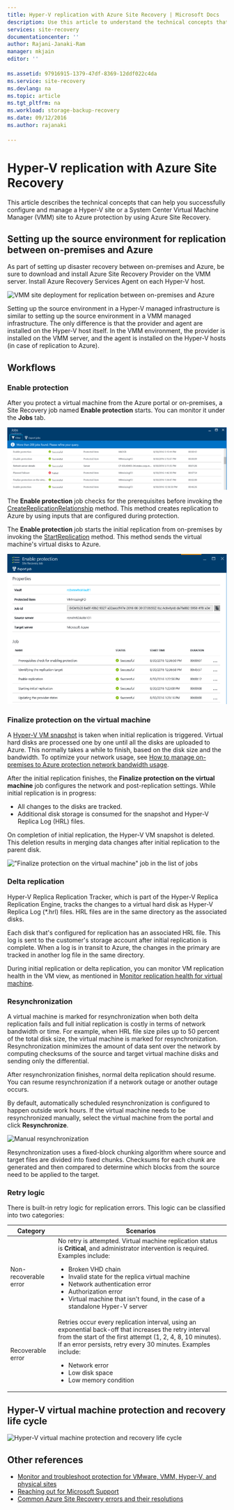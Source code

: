 ```yaml
---
title: Hyper-V replication with Azure Site Recovery | Microsoft Docs
description: Use this article to understand the technical concepts that help you successfully install, configure, and manage Azure Site Recovery.
services: site-recovery
documentationcenter: ''
author: Rajani-Janaki-Ram
manager: mkjain
editor: ''

ms.assetid: 97916915-1379-47df-8369-12ddf022c4da
ms.service: site-recovery
ms.devlang: na
ms.topic: article
ms.tgt_pltfrm: na
ms.workload: storage-backup-recovery
ms.date: 09/12/2016
ms.author: rajanaki

---
```

# Hyper-V replication with Azure Site Recovery
This article describes the technical concepts that can help you successfully configure and manage a Hyper-V site or a System Center Virtual Machine Manager (VMM) site to Azure protection by using Azure Site Recovery.

## Setting up the source environment for replication between on-premises and Azure
As part of setting up disaster recovery between on-premises and Azure, be sure to download and install Azure Site Recovery Provider on the VMM server. Install Azure Recovery Services Agent on each Hyper-V host.

![VMM site deployment for replication between on-premises and Azure](media/site-recovery-understanding-site-to-azure-protection/image00.png)

Setting up the source environment in a Hyper-V managed infrastructure is similar to setting up the source environment in a VMM managed infrastructure. The only difference is that the provider and agent are installed on the Hyper-V host itself. In the VMM environment, the provider is installed on the VMM server, and the agent is installed on the Hyper-V hosts (in case of replication to Azure).

## Workflows
### Enable protection
After you protect a virtual machine from the Azure portal or on-premises, a Site Recovery job named **Enable protection** starts. You can monitor it under the **Jobs** tab.

!["Enable protection" job in the list of jobs](media/site-recovery-understanding-site-to-azure-protection/image001.PNG)

The **Enable protection** job checks for the prerequisites before invoking the [CreateReplicationRelationship](https://msdn.microsoft.com/library/hh850036.aspx) method. This method creates replication to Azure by using inputs that are configured during protection.

The **Enable protection** job starts the initial replication from on-premises by invoking the [StartReplication](https://msdn.microsoft.com/library/hh850303.aspx) method. This method sends the virtual machine's virtual disks to Azure.

![Details for the "Enable protection" job](media/site-recovery-understanding-site-to-azure-protection/IMAGE002.PNG)

### Finalize protection on the virtual machine
A [Hyper-V VM snapshot](https://technet.microsoft.com/library/dd560637.aspx) is taken when initial replication is triggered. Virtual hard disks are processed one by one until all the disks are uploaded to Azure. This normally takes a while to finish, based on the disk size and the bandwidth. To optimize your network usage, see [How to manage on-premises to Azure protection network bandwidth usage](https://support.microsoft.com/kb/3056159).

After the initial replication finishes, the **Finalize protection on the virtual machine** job configures the network and post-replication settings. While initial replication is in progress:

* All changes to the disks are tracked.
* Additional disk storage is consumed for the snapshot and Hyper-V Replica Log (HRL) files.

On completion of initial replication, the Hyper-V VM snapshot is deleted. This deletion results in merging data changes after initial replication to the parent disk.

!["Finalize protection on the virtual machine" job in the list of jobs](media/site-recovery-understanding-site-to-azure-protection/image03.png)

### Delta replication
Hyper-V Replica Replication Tracker, which is part of the Hyper-V Replica Replication Engine, tracks the changes to a virtual hard disk as Hyper-V Replica Log (*.hrl) files. HRL files are in the same directory as the associated disks.

Each disk that's configured for replication has an associated HRL file. This log is sent to the customer's storage account after initial replication is complete. When a log is in transit to Azure, the changes in the primary are tracked in another log file in the same directory.

During initial replication or delta replication, you can monitor VM replication health in the VM view, as mentioned in [Monitor replication health for virtual machine](site-recovery-monitoring-and-troubleshooting.md#monitor-replication-health-for-virtual-machines).  

### Resynchronization
A virtual machine is marked for resynchronization when both delta replication fails and full initial replication is costly in terms of network bandwidth or time. For example, when HRL file size piles up to 50 percent of the total disk size, the virtual machine is marked for resynchronization. Resynchronization minimizes the amount of data sent over the network by computing checksums of the source and target virtual machine disks and sending only the differential.

After resynchronization finishes, normal delta replication should resume. You can resume resynchronization if a network outage or another outage occurs.

By default, automatically scheduled resynchronization is configured to happen outside work hours. If the virtual machine needs to be resynchronized manually, select the virtual machine from the portal and click **Resynchronize**.

![Manual resynchronization](media/site-recovery-understanding-site-to-azure-protection/image04.png)

Resynchronization uses a fixed-block chunking algorithm where source and target files are divided into fixed chunks. Checksums for each chunk are generated and then compared to determine which blocks from the source need to be applied to the target.

### Retry logic
There is built-in retry logic for replication errors. This logic can be classified into two categories:

| Category | Scenarios |
| --- | --- |
| Non-recoverable error |No retry is attempted. Virtual machine replication status is **Critical**, and administrator intervention is required. Examples include: <ul><li>Broken VHD chain</li><li>Invalid state for the replica virtual machine</li><li>Network authentication error</li><li>Authorization error</li><li>Virtual machine that isn't found, in the case of a standalone Hyper-V server</li></ul> |
| Recoverable error |Retries occur every replication interval, using an exponential back-off that increases the retry interval from the start of the first attempt (1, 2, 4, 8, 10 minutes). If an error persists, retry every 30 minutes. Examples include: <ul><li>Network error</li><li>Low disk space</li><li>Low memory condition</li></ul> |

## Hyper-V virtual machine protection and recovery life cycle
![Hyper-V virtual machine protection and recovery life cycle](media/site-recovery-understanding-site-to-azure-protection/image05.png)

## Other references
* [Monitor and troubleshoot protection for VMware, VMM, Hyper-V, and physical sites](site-recovery-monitoring-and-troubleshooting.md)
* [Reaching out for Microsoft Support](site-recovery-monitoring-and-troubleshooting.md#reach-out-for-microsoft-support)
* [Common Azure Site Recovery errors and their resolutions](site-recovery-monitoring-and-troubleshooting.md#common-azure-site-recovery-errors-and-their-resolutions)
